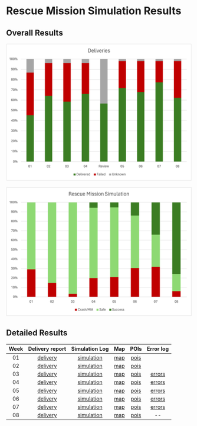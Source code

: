 # Rescue Mission Simulation Results

## Overall Results
<div align="center">

![](deliveries.png)

![](simulation.png)

</div>

## Detailed Results

<div align="center">

| Week | Delivery report | Simulation Log | Map | POIs | Error log |
|:----:|:---------------:|:--------------:|:---:|:----:|:----:|
| 01   | [delivery](missions/week_01/delivery_log.txt) | [simulation](missions/week_01/README.md) | [map](missions/week_01/_map.pdf) | [pois](./missions/week_01/_pois.json) |
| 02   | [delivery](missions/week_02/delivery_log.txt) | [simulation](missions/week_02/README.md) | [map](missions/week_02/_map.pdf) | [pois](./missions/week_02/_pois.json) |
| 03   | [delivery](missions/week_03/delivery_log.txt) | [simulation](missions/week_03/README.md) | [map](missions/week_03/_map.pdf) | [pois](./missions/week_03/_pois.json) | [errors](./missions/week_03/_error_log.txt)
| 04 | [delivery](missions/week_04/delivery_log.txt) | [simulation](missions/week_04/README.md) | [map](missions/week_04/_map.pdf) | [pois](./missions/week_04/_pois.json) | [errors](./missions/week_04/_error_log.txt)
| 05 | [delivery](missions/week_05/delivery_log.txt) | [simulation](missions/week_05/README.md) | [map](missions/week_05/_map.pdf) | [pois](./missions/week_05/_pois.json) | [errors](./missions/week_05/_error_log.txt)
| 06 | [delivery](missions/week_06/delivery_log.txt) | [simulation](missions/week_06/README.md) | [map](missions/week_06/_map.pdf) | [pois](./missions/week_06/_pois.json) | [errors](./missions/week_06/_error_log.txt)
| 07 | [delivery](missions/week_07/delivery_log.txt) | [simulation](missions/week_07/README.md) | [map](missions/week_07/_map.pdf) | [pois](./missions/week_07/_pois.json) | [errors](./missions/week_07/_error_log.txt)
| 08 | [delivery](missions/week_08/delivery_log.txt) | [simulation](missions/week_08/README.md) | [map](missions/week_08/_map.pdf) | [pois](./missions/week_08/_pois.json) | --

</div>

